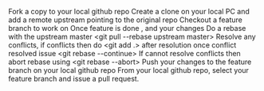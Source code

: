 Fork a copy to your local github repo
Create a clone on your local PC and add a remote upstream pointing to the original repo
Checkout a feature branch to work on
Once feature is done , <git add> and <git commit> your changes
Do a rebase with the upstream master <git pull --rebase upstream master>
Resolve any conflicts, if conflicts then do <git add .> after resolution
  once conflict resolved issue <git rebase --continue>
  If cannot resolve conflicts then abort rebase using <git rebase --abort>
Push your changes to the feature branch on your local github repo
From your local github repo, select your feature branch and issue a pull request. 
